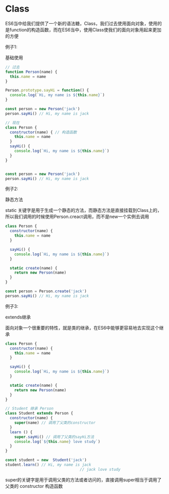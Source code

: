 # Class

ES6当中给我们提供了一个新的语法糖，Class，我们过去使用面向对象，使用的是function的构造函数，而在ES6当中，使用Class使我们的面向对象用起来更加的方便

例子1:

基础使用

```js
// 过去
function Person(name) {
  this.name = name
}

Person.prototype.sayHi = function() {
  console.log(`Hi, my name is ${this.name}`)
}

const person = new Person('jack')
person.sayHi() // Hi, my name is jack

// 现在
class Person {
  constructor(name) { // 构造函数
    this.name = name
  }
  sayHi() {
    console.log(`Hi, my name is ${this.name}`)
  }
}


const person = new Person('jack')
person.sayHi() // Hi, my name is jack
```

例子2:

静态方法

static 关键字是用于生成一个静态的方法，而静态方法是直接挂载到Class上的，所以我们调用的时候使用Person.creact调用，而不是new一个实例去调用

```js
class Person {
  constructor(name) {
    this.name = name
  }

  sayHi() {
    console.log(`Hi, my name is ${this.name}`)
  }

  static create(name) {
    return new Person(name)
  }
}

const person = Person.create('jack')
person.sayHi() // Hi, my name is jack
```

例子3:

extends继承

面向对象一个很重要的特性，就是类的继承，在ES6中能够更容易地去实现这个继承

```js
class Person {
  constructor(name) {
    this.name = name
  }

  sayHi() {
    console.log(`Hi, my name is ${this.name}`)
  }

  static create(name) {
    return new Person(name)
  }
}

// Student 继承 Person
class Student extends Person {
  constructor(name) {
    super(name) // 调用了父类的constructor
  }
  learn () {
    super.sayHi() // 调用了父类的sayHi方法
    console.log(`${this.name} love study`) 
  }
}

const student = new  Student('jack')
student.learn() // Hi, my name is jack
								 // jack love study
```

super的关键字是用于调用父类的方法或者访问的，直接调用super相当于调用了父类的 constructor 构造函数 
